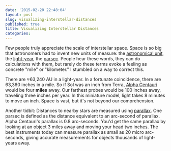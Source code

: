 ```yaml
---
date: '2015-02-20 22:48:04'
layout: post
slug: visualizing-interstellar-distances
published: true
title: Visualizing Interstellar Distances
categories:
---
```


Few people truly appreciate the scale of interstellar space. Space is so big that astronomers had to invent new units of measure: the [astronomical unit](https://en.wikipedia.org/wiki/Astronomical_unit), the [light-year](https://en.wikipedia.org/wiki/Light-year), the [parsec](https://en.wikipedia.org/wiki/Parsec). People hear these words, they can do calculations with them, but rarely do these terms evoke a feeling as concrete "mile" or "kilometer." I stumbled on a way to correct this.

There are ≈63,240 AU in a light-year. In a fortunate coincidence, there are 63,360 inches in a mile. So if Sol was an inch from Terra, [Alpha Centauri](https://en.wikipedia.org/wiki/Alpha_Centauri) would be four **miles** away. Our farthest probes would be 100 inches away, traveling three inches per year. In this miniature model, light takes 8 minutes to move an inch. Space is vast, but it's not beyond our comprehension.

Another tidbit: Distances to nearby stars are measured using [parallax](https://en.wikipedia.org/wiki/Stellar_parallax). One parsec is defined as the distance equivalent to an arc-second of parallax. Alpha Centauri's parallax is 0.8 arc-seconds. You'd get the same parallax by looking at an object 3 miles away and moving your head two inches. The best instruments today can measure parallax as small as 20 micro arc-seconds, giving accurate measurements for objects thousands of light-years away.
